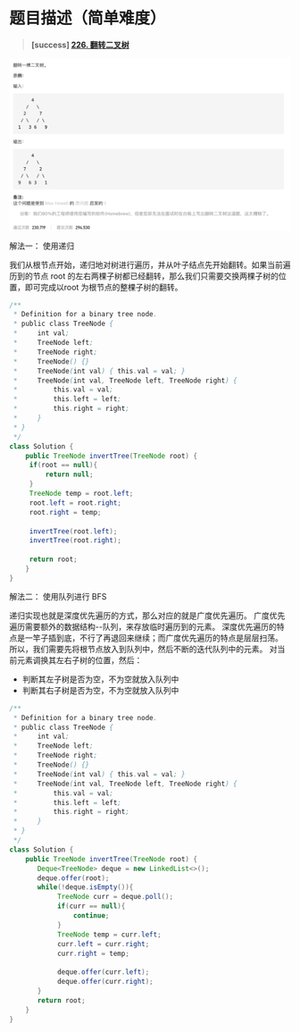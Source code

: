 #  **题目描述（简单难度）**

> **[success] [226. 翻转二叉树](https://leetcode-cn.com/problems/invert-binary-tree/)**

![](https://raw.githubusercontent.com/gaohueric/blogpicture/master/%E6%88%AA%E5%B1%8F2021-05-07%2019.47.29.png)

解法一： 使用递归

我们从根节点开始，递归地对树进行遍历，并从叶子结点先开始翻转。如果当前遍历到的节点 root 的左右两棵子树都已经翻转，那么我们只需要交换两棵子树的位置，即可完成以root 为根节点的整棵子树的翻转。


```java
/**
 * Definition for a binary tree node.
 * public class TreeNode {
 *     int val;
 *     TreeNode left;
 *     TreeNode right;
 *     TreeNode() {}
 *     TreeNode(int val) { this.val = val; }
 *     TreeNode(int val, TreeNode left, TreeNode right) {
 *         this.val = val;
 *         this.left = left;
 *         this.right = right;
 *     }
 * }
 */
class Solution {
    public TreeNode invertTree(TreeNode root) {
     if(root == null){
         return null;
     }
     TreeNode temp = root.left;
     root.left = root.right;
     root.right = temp;

     invertTree(root.left);
     invertTree(root.right);

     return root;
    }
}
```

解法二： 使用队列进行 BFS

递归实现也就是深度优先遍历的方式，那么对应的就是广度优先遍历。
广度优先遍历需要额外的数据结构--队列，来存放临时遍历到的元素。
深度优先遍历的特点是一竿子插到底，不行了再退回来继续；而广度优先遍历的特点是层层扫荡。
所以，我们需要先将根节点放入到队列中，然后不断的迭代队列中的元素。
对当前元素调换其左右子树的位置，然后：

- 判断其左子树是否为空，不为空就放入队列中
- 判断其右子树是否为空，不为空就放入队列中

```java
/**
 * Definition for a binary tree node.
 * public class TreeNode {
 *     int val;
 *     TreeNode left;
 *     TreeNode right;
 *     TreeNode() {}
 *     TreeNode(int val) { this.val = val; }
 *     TreeNode(int val, TreeNode left, TreeNode right) {
 *         this.val = val;
 *         this.left = left;
 *         this.right = right;
 *     }
 * }
 */
class Solution {
    public TreeNode invertTree(TreeNode root) {
       Deque<TreeNode> deque = new LinkedList<>();
       deque.offer(root);
       while(!deque.isEmpty()){
            TreeNode curr = deque.poll();
            if(curr == null){
                continue;
            }
            TreeNode temp = curr.left;
            curr.left = curr.right;
            curr.right = temp;

            deque.offer(curr.left);
            deque.offer(curr.right);
       }
       return root;
    }
}
```


